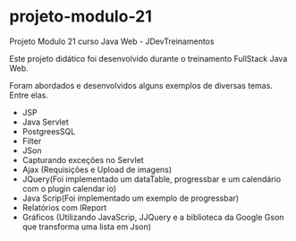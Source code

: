 # projeto-modulo-21
Projeto Modulo 21 curso Java Web - JDevTreinamentos

Este projeto didático foi desenvolvido durante o treinamento FullStack Java Web.

Foram abordados e desenvolvidos alguns exemplos de diversas temas. Entre elas.

- JSP
- Java Servlet
- PostgreesSQL
- Filter
- JSon
- Capturando exceções no Servlet
- Ajax (Requisições e Upload de imagens)
- JQuery(Foi implementado um dataTable, progressbar e um calendário com o plugin calendar io)
- Java Scrip(Foi implementado um exemplo de progressbar)
- Relatórios com IReport
- Gráficos (Utilizando JavaScrip, JJQuery e a biblioteca da Google Gson que transforma uma lista em Json)
